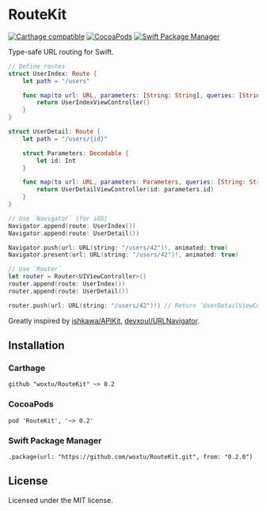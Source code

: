 # RouteKit

[![Carthage compatible](https://img.shields.io/badge/Carthage-compatible-4BC51D.svg?style=flat-square)](https://github.com/Carthage/Carthage)
[![CocoaPods](https://img.shields.io/cocoapods/v/RouteKit.svg?style=flat-square)](https://cocoapods.org/pods/RouteKit)
[![Swift Package Manager](https://img.shields.io/badge/Swift%20Package%20Manager-compatible-brightgreen.svg?style=flat-square)](https://github.com/apple/swift-package-manager)

Type-safe URL routing for Swift.

```swift
// Define routes
struct UserIndex: Route {
    let path = "/users"

    func map(to url: URL, parameters: [String: String], queries: [String: String]) -> UIViewController {
        return UserIndexViewController()
    }
}

struct UserDetail: Route {
    let path = "/users/{id}"

    struct Parameters: Decodable {
        let id: Int
    }

    func map(to url: URL, parameters: Parameters, queries: [String: String]) -> UIViewController {
        return UserDetailViewController(id: parameters.id)
    }
}

// Use `Navigator` (for iOS)
Navigator.append(route: UserIndex())
Navigator.append(route: UserDetail())

Navigator.push(url: URL(string: "/users/42")!, animated: true)
Navigator.present(url: URL(string: "/users/42")!, animated: true)

// Use `Router`
let router = Router<UIViewController>()
router.append(route: UserIndex())
router.append(route: UserDetail())

router.push(url: URL(string: "/users/42")!) // Return `UserDetailViewController`
```

Greatly inspired by [ishkawa/APIKit](https://github.com/ishkawa/APIKit), [devxoul/URLNavigator](https://github.com/devxoul/URLNavigator).

## Installation

### Carthage

```
github "woxtu/RouteKit" ~> 0.2
```

### CocoaPods

```
pod 'RouteKit', '~> 0.2'
```

### Swift Package Manager

```
.package(url: "https://github.com/woxtu/RouteKit.git", from: "0.2.0")
```

## License

Licensed under the MIT license.
